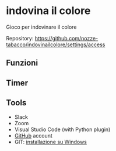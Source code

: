 # indovina il colore

Gioco per indovinare il colore

Repository: https://github.com/nozze-tabacco/indovinailcolore/settings/access


## Funzioni

## Timer



## Tools

- Slack
- Zoom
- Visual Studio Code (with Python plugin)
- [GitHub](github.com) account
- GIT: [installazione su Windows](https://gitforwindows.org/)
  